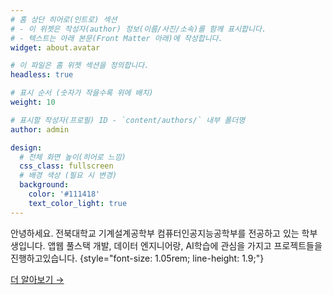 ```yaml
---
# 홈 상단 히어로(인트로) 섹션
# - 이 위젯은 작성자(author) 정보(이름/사진/소속)를 함께 표시합니다.
# - 텍스트는 아래 본문(Front Matter 아래)에 작성합니다.
widget: about.avatar

# 이 파일은 홈 위젯 섹션을 정의합니다.
headless: true

# 표시 순서 (숫자가 작을수록 위에 배치)
weight: 10

# 표시할 작성자(프로필) ID - `content/authors/` 내부 폴더명
author: admin

design:
  # 전체 화면 높이(히어로 느낌)
  css_class: fullscreen
  # 배경 색상 (필요 시 변경)
  background:
    color: '#111418'
    text_color_light: true
---
```


안녕하세요. 전북대학교 기계설계공학부 컴퓨터인공지능공학부를 전공하고 있는 학부생입니다.
앱웹 풀스택 개발, 데이터 엔지니어랑, AI학습에 관심을 가지고 프로젝트들을 진행하고있습니다. 
{style="font-size: 1.05rem; line-height: 1.9;"}

<a class="btn btn-primary" href="#portfolio">더 알아보기 →</a>
